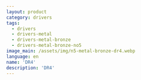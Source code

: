 ```yaml
---
layout: product
category: drivers
tags:
  - drivers
  - drivers-metal
  - drivers-metal-bronze
  - drivers-metal-bronze-no5
image_main: /assets/img/n5-metal-bronze-dr4.webp
language: en
name: 'DR4'
description: 'DR4'
---
```


